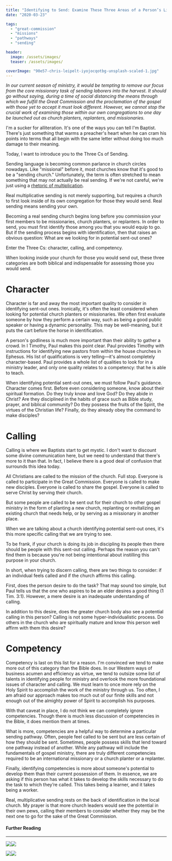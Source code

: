```yaml
---
title: "Identifying to Send: Examine These Three Areas of a Person’s Life"
date: "2020-03-23"

tags: 
  - "great-commission"
  - "missions"
  - "pathways"
  - "sending"

header: 
  image: /assets/images/ 
  teaser: /assets/images/ 

coverImage: "90e57-chris-leipelt-iyojocqotbg-unsplash-scaled-1.jpg"
---
```


_In our current season of ministry, it would be tempting to remove our focus from the core missionary task of sending laborers into the harvest. It should go without saying, during a time of social distancing the means through which we fulfill the Great Commission and the proclamation of the gospel with those yet to accept it must look different. However, we cannot stop the crucial work of examining those within our own congregations to one day be launched out as church planters, replanters, and missionaries._

I'm a sucker for alliteration. It's one of the ways you can tell I'm Baptist. There's just something that warms a preacher's heart when he can cram his points into terms that all begin with the same letter without doing too much damage to their meaning.

Today, I want to introduce you to the Three Cs of Sending.

Sending language is becoming common parlance in church circles nowadays. Like "missional" before it, most churches know that it's good to be a "sending church." Unfortunately, the term is often stretched to mean something that may not actually be real sending. If we're not careful, we're just using a [rhetoric of multiplication](https://blog.keelancook.com/2018/10/moving-past-the-rhetoric-of-multiplication.html).

Real multiplicative sending is not merely supporting, but requires a church to first look inside of its own congregation for those they would send. Real sending means sending your own.

Becoming a real sending church begins long before you commission your first members to be missionaries, church planters, or replanters. In order to send, you must first identify those among you that you would equip to go. But if the sending process begins with identification, then that raises an obvious question: What are we looking for in potential sent-out ones?

Enter the Three Cs: character, calling, and competency.

When looking inside your church for those you would send out, these three categories are both biblical and indispensable for assessing those you would send.

# Character

Character is far and away the most important quality to consider in identifying sent-out ones. Ironically, it's often the least considered when looking for potential church planters or missionaries. We often first evaluate someone by how they perform a certain way, such as being a good public speaker or having a dynamic personality. This may be well-meaning, but it puts the cart before the horse in identification.

A person's godliness is much more important than their ability to gather a crowd. In I Timothy, Paul makes this point clear. Paul provides Timothy with instructions for identifying new pastors from within the house churches in Ephesus. His list of qualifications is very telling—it's almost completely character-based. Paul provides a whole list of qualities to look for in a ministry leader, and only one quality relates to a competency: that he is able to teach.

When identifying potential sent-out ones, we must follow Paul's guidance. Character comes first. Before even considering someone, know about their spiritual formation. Do they truly know and love God? Do they abide in Christ? Are they disciplined in the habits of grace such as Bible study, prayer, and biblical community? Do they possess the fruits of the Spirit, the virtues of the Christian life? Finally, do they already obey the command to make disciples?

# Calling

Calling is where we Baptists start to get mystic. I don't want to discount some divine communication here, but we need to understand that there's more to it than that. In fact, I believe there is a good deal of confusion that surrounds this idea today.

All Christians are called to the mission of the church. Full stop. Everyone is called to participate in the Great Commission. Everyone is called to make new disciples. Everyone is called to share the gospel. Everyone is called to serve Christ by serving their church.

But some people are called to be sent out for their church to other gospel ministry in the form of planting a new church, replanting or revitalizing an existing church that needs help, or by serving as a missionary in another place.

When we are talking about a church identifying potential sent-out ones, it's this more specific calling that we are trying to see.

To be frank, if your church is doing its job in discipling its people then there should be people with this sent-out calling. Perhaps the reason you can't find them is because you're not being intentional about instilling this purpose in your church.

In short, when trying to discern calling, there are two things to consider: if an individual feels called and if the church affirms this calling.

First, does the person desire to do the task? That may sound too simple, but Paul tells us that the one who aspires to be an elder desires a good thing (1 Tim. 3:1). However, a mere desire is an inadequate understanding of calling. 

In addition to this desire, does the greater church body also see a potential calling in this person? Calling is not some hyper-individualistic process. Do others in the church who are spiritually mature and know this person well affirm with them this desire?

# Competency

Competency is last on this list for a reason. I'm convinced we tend to make more out of this category than the Bible does. In our Western ways of business acumen and efficiency as virtue, we tend to outsize some list of talents in identifying people for ministry and overlook the more foundational issues of character and calling. We must learn to once more rely on the Holy Spirit to accomplish the work of the ministry through us. Too often, I am afraid our approach makes too much out of our finite skills and not enough out of the almighty power of Spirit to accomplish his purposes.

With that caveat in place, I do not think we can completely ignore competencies. Though there is much less discussion of competencies in the Bible, it does mention them at times.

What is more, competencies are a helpful way to determine a particular sending pathway. Often, people feel called to be sent but are less certain of how they should be sent. Sometimes, people possess skills that lend toward one pathway instead of another. While any pathway will include the fundamentals of gospel ministry, there are truly different competencies required to be an international missionary or a church planter or a replanter.

Finally, identifying competencies is more about someone's potential to develop them than their current possession of them. In essence, we are asking if this person has what it takes to develop the skills necessary to do the task to which they’re called. This takes being a learner, and it takes being a worker.

Real, multiplicative sending rests on the back of identification in the local church. My prayer is that more church leaders would see the potential in their own pews, calling their members to consider whether they may be the next one to go for the sake of the Great Commission.

#### Further Reading

* * *

[![](//ws-na.amazon-adsystem.com/widgets/q?_encoding=UTF8&ASIN=B00PFCPQ3O&Format=_SL250_&ID=AsinImage&MarketPlace=US&ServiceVersion=20070822&WS=1&tag=keelancook-20&language=en_US)](https://www.amazon.com/Gaining-Losing-Belongs-Churches-Exponential-ebook/dp/B00PFCPQ3O/ref=as_li_ss_il?crid=2YVPS5D3TOGR2&dchild=1&keywords=gaining+by+losing&qid=1585180548&sprefix=Gaining+b,aps,193&sr=8-1&linkCode=li3&tag=keelancook-20&linkId=b2dead2ad65a8c51564bb9b9d9f9537d&language=en_US)![](https://ir-na.amazon-adsystem.com/e/ir?t=keelancook-20&language=en_US&l=li3&o=1&a=B00PFCPQ3O)

[![](//ws-na.amazon-adsystem.com/widgets/q?_encoding=UTF8&ASIN=B07LC6NJBX&Format=_SL250_&ID=AsinImage&MarketPlace=US&ServiceVersion=20070822&WS=1&tag=keelancook-20&language=en_US)](https://www.amazon.com/Sending-Church-Must-Leave-Building-ebook/dp/B07LC6NJBX/ref=as_li_ss_il?dchild=1&keywords=Sending+Church&qid=1585180247&sr=8-1&linkCode=li3&tag=keelancook-20&linkId=fa42c31c38102edd6ad6d6b332bccbe7&language=en_US)![](https://ir-na.amazon-adsystem.com/e/ir?t=keelancook-20&language=en_US&l=li3&o=1&a=B07LC6NJBX)
